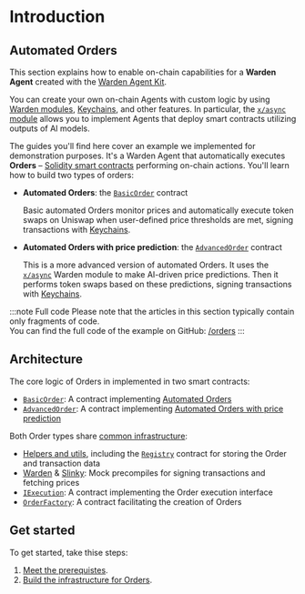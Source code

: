 ﻿---
sidebar_position: 1
---

# Introduction

## Automated Orders

This section explains how to enable on-chain capabilities for a **Warden Agent** created with the [Warden Agent Kit](/category/warden-agent-kit).

You can create your own on-chain Agents with custom logic by using [Warden modules](/category/warden-protocol-modules), [Keychains](/learn/glossary#keychain), and other features. In particular, the [`x/async` module](/learn/warden-protocol-modules/x-async) allows you to implement Agents that deploy smart contracts utilizing outputs of AI models.

The guides you'll find here cover an example we implemented for demonstration purposes. It's a Warden Agent that automatically executes **Orders** – [Solidity smart contracts](/build-an-app/deploy-smart-contracts-on-warden/deploy-an-evm-contract) performing on-chain actions. You'll learn how to build two types of orders:

- **Automated Orders**: the [`BasicOrder`](implement-automated-orders/implement-orders) contract  

  Basic automated Orders monitor prices and automatically execute token swaps on Uniswap when user-defined price thresholds are met, signing transactions with [Keychains](/learn/glossary#keychain).
- **Automated Orders with price prediction**: the [`AdvancedOrder`](implement-automated-orders-with-price-prediction/implement-orders) contract  

  This is a more advanced version of automated Orders. It uses the [`x/async`](/learn/warden-protocol-modules/x-async) Warden module to make AI-driven price predictions. Then it performs token swaps based on these predictions, signing transactions with [Keychains](/lean/glossary#keychain).

:::note Full code
Please note that the articles in this section typically contain only fragments of code.  
You can find the full code of the example on GitHub: [/orders](https://github.com/warden-protocol/wardenprotocol/tree/main/solidity)
:::

## Architecture

The core logic of Orders in implemented in two smart contracts:

- [`BasicOrder`](implement-automated-orders/implement-orders): A contract implementing [Automated Orders](implement-automated-orders/introduction)
- [`AdvancedOrder`](implement-automated-orders-with-price-prediction/implement-orders): A contract implementing [Automated Orders with price prediction](implement-automated-orders-with-price-prediction/introduction)

Both Order types share [common infrastructure](/category/build-the-infrastructure-for-orders):

  - [Helpers and utils](/build-the-infrastructure-for-orders/create-helpers-and-utils), including the [`Registry`](build-the-infrastructure-for-orders/create-helpers-and-utils#3-implement-the-registry) contract for storing the Order and transaction data
  - [Warden](build-the-infrastructure-for-orders/create-mock-precompiles#12-create-a-warden-precompile) & [Slinky](build-the-infrastructure-for-orders/create-mock-precompiles#11-create-a-slinky-precompile): Mock precompiles for signing transactions and fetching prices
  - [`IExecution`](build-the-infrastructure-for-orders/implement-the-execution-interface): A contract implementing the Order execution interface
  - [`OrderFactory`](build-the-infrastructure-for-orders/implement-the-creation-of-orders): A contract facilitating the creation of Orders


## Get started

To get started, take thise steps:

1. [Meet the prerequistes](prerequisites).
2. [Build the infrastructure for Orders](/category/build-the-infrastructure-for-orders).
